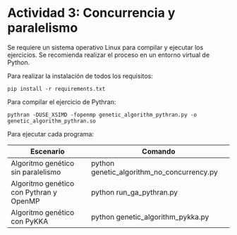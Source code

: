 # Actividad 3: Concurrencia y paralelismo

Se requiere un sistema operativo Linux para compilar y ejecutar los ejercicios. Se recomienda realizar el proceso en un entorno virtual de Python.

Para realizar la instalación de todos los requisitos:

```
pip install -r requirements.txt
```

Para compilar el ejercicio de Pythran:

```
pythran -DUSE_XSIMD -fopenmp genetic_algorithm_pythran.py -o genetic_algorithm_pythran.so
```

Para ejecutar cada programa:

Escenario | Comando
--- | ---
Algoritmo genético sin paralelismo | python genetic_algorithm_no_concurrency.py
Algoritmo genético con Pythran y OpenMP | python run_ga_pythran.py
Algoritmo genético con PyKKA | python genetic_algorithm_pykka.py
